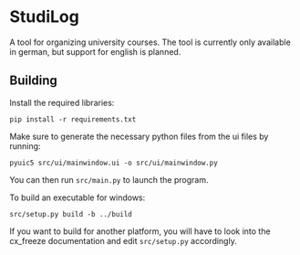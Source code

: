 # StudiLog

A tool for organizing university courses. The tool is currently only available in german, but support for english is planned.

## Building

Install the required libraries:

```
pip install -r requirements.txt
```

Make sure to generate the necessary python files from the ui files by running:
```
pyuic5 src/ui/mainwindow.ui -o src/ui/mainwindow.py
```

You can then run `src/main.py` to launch the program.

To build an executable for windows:
```
src/setup.py build -b ../build
```

If you want to build for another platform, you will have to look into the cx_freeze documentation and edit `src/setup.py`
accordingly.
